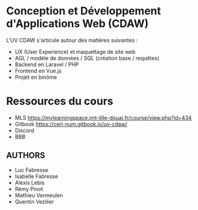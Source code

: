 # Conception et Développement d'Applications Web (CDAW)

L'UV CDAW s'articule autour des matières suivantes :
- UX (User Experience) et maquettage de site web
- AGL / modèle de données / SQL (création base / requêtes)
- Backend en Laravel / PHP
- Frontend en Vue.js
- Projet en binôme

# Ressources du cours

- MLS https://mylearningspace.imt-lille-douai.fr/course/view.php?id=434
- Gitbook https://ceri-num.gitbook.io/uv-cdaw/
- Discord
- BBB

## AUTHORS
* Luc Fabresse
* Isabelle Fabresse
* Alexis Lebis
* Rémy Pinot
* Mathieu Vermeulen
* Quentin Vezilier
